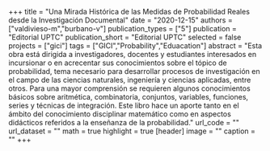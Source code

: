 +++
title = "Una Mirada Histórica de las Medidas de Probabilidad Reales desde la Investigación Documental"
date = "2020-12-15"
authors = ["valdivieso-m","burbano-v"]
publication_types = ["5"]
publication = "Editorial UPTC"
publication_short = "Editorial UPTC"
selected = false
projects = ["gici"]
tags = ["GICI","Probability","Eduacation"]
abstract = "Esta obra está dirigida a investigadores, docentes y estudiantes interesados en incursionar o en acrecentar sus conocimientos sobre el tópico de probabilidad, tema necesario para desarrollar procesos de investigación en el campo de las ciencias naturales, ingeniería y ciencias aplicadas, entre otros. Para una mayor comprensión se requieren algunos conocimientos básicos sobre aritmética, combinatoria, conjuntos, variables, funciones, series y técnicas de integración. Este libro hace un aporte tanto en el ámbito del conocimiento disciplinar matemático como en aspectos didácticos referidos a la enseñanza de la probabilidad."
url_code = ""
url_dataset = ""
math = true
highlight = true
[header]
image = ""
caption = ""
+++
